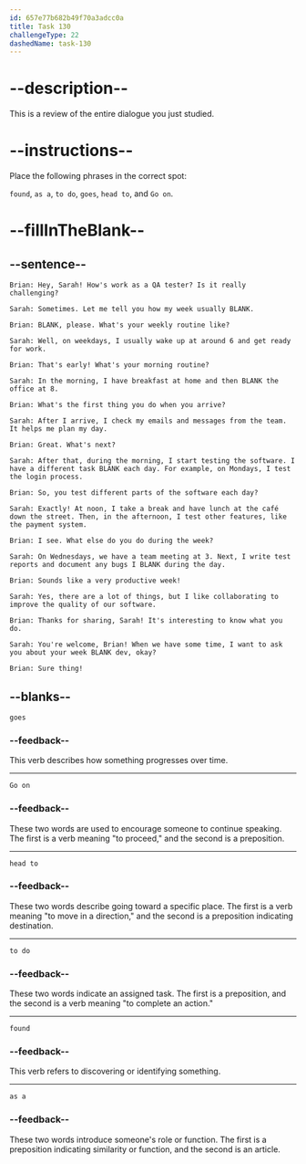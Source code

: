 ```yaml
---
id: 657e77b682b49f70a3adcc0a
title: Task 130
challengeType: 22
dashedName: task-130
---
```

<!-- REVIEW -->

# --description--

This is a review of the entire dialogue you just studied.

# --instructions--

Place the following phrases in the correct spot:

`found`, `as a`, `to do`, `goes`, `head to`, and `Go on`.

# --fillInTheBlank--

## --sentence--

`Brian: Hey, Sarah! How's work as a QA tester? Is it really challenging?`  

`Sarah: Sometimes. Let me tell you how my week usually BLANK.`  

`Brian: BLANK, please. What's your weekly routine like?`  

`Sarah: Well, on weekdays, I usually wake up at around 6 and get ready for work.`  

`Brian: That's early! What's your morning routine?`  

`Sarah: In the morning, I have breakfast at home and then BLANK the office at 8.`  

`Brian: What's the first thing you do when you arrive?`  

`Sarah: After I arrive, I check my emails and messages from the team. It helps me plan my day.`  

`Brian: Great. What's next?`  

`Sarah: After that, during the morning, I start testing the software. I have a different task BLANK each day. For example, on Mondays, I test the login process.`  

`Brian: So, you test different parts of the software each day?`  

`Sarah: Exactly! At noon, I take a break and have lunch at the café down the street. Then, in the afternoon, I test other features, like the payment system.`  

`Brian: I see. What else do you do during the week?`  

`Sarah: On Wednesdays, we have a team meeting at 3. Next, I write test reports and document any bugs I BLANK during the day.`  

`Brian: Sounds like a very productive week!`  

`Sarah: Yes, there are a lot of things, but I like collaborating to improve the quality of our software.`  

`Brian: Thanks for sharing, Sarah! It's interesting to know what you do.`  

`Sarah: You're welcome, Brian! When we have some time, I want to ask you about your week BLANK dev, okay?`  

`Brian: Sure thing!`  

## --blanks--

`goes`  

### --feedback--

This verb describes how something progresses over time.  

---  

`Go on`  

### --feedback--

These two words are used to encourage someone to continue speaking. The first is a verb meaning "to proceed," and the second is a preposition.  

---  

`head to`  

### --feedback--

These two words describe going toward a specific place. The first is a verb meaning "to move in a direction," and the second is a preposition indicating destination.  

---  

`to do`  

### --feedback--

These two words indicate an assigned task. The first is a preposition, and the second is a verb meaning "to complete an action."  

---  

`found`  

### --feedback--

This verb refers to discovering or identifying something.  

---  

`as a`  

### --feedback--

These two words introduce someone's role or function. The first is a preposition indicating similarity or function, and the second is an article.  
